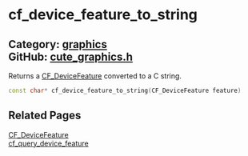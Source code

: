 [](../header.md ':include')

# cf_device_feature_to_string

Category: [graphics](/api_reference?id=graphics)  
GitHub: [cute_graphics.h](https://github.com/RandyGaul/cute_framework/blob/master/include/cute_graphics.h)  
---

Returns a [CF_DeviceFeature](/graphics/cf_devicefeature.md) converted to a C string.

```cpp
const char* cf_device_feature_to_string(CF_DeviceFeature feature)
```

## Related Pages

[CF_DeviceFeature](/graphics/cf_devicefeature.md)  
[cf_query_device_feature](/graphics/cf_query_device_feature.md)  
